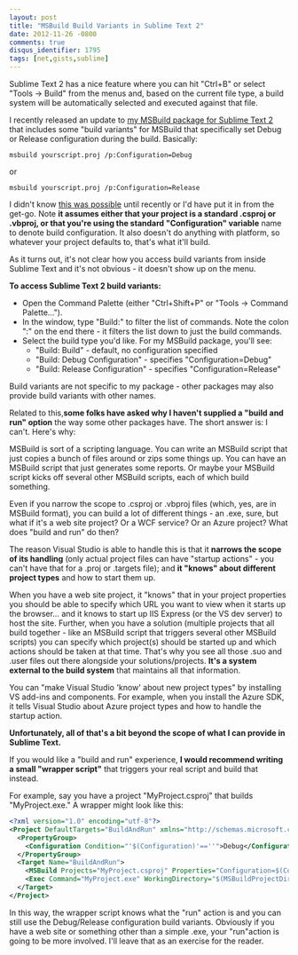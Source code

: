 ```yaml
---
layout: post
title: "MSBuild Build Variants in Sublime Text 2"
date: 2012-11-26 -0800
comments: true
disqus_identifier: 1795
tags: [net,gists,sublime]
---
```

Sublime Text 2 has a nice feature where you can hit "Ctrl+B" or select "Tools -> Build" from the menus and, based on the current file type, a build system will be automatically selected and executed against that file.

I recently released an update to [my MSBuild package for Sublime Text 2](https://github.com/tillig/SublimeMSBuild) that includes some "build variants" for MSBuild that specifically set Debug or Release configuration during the build. Basically:

`msbuild yourscript.proj /p:Configuration=Debug`

or

`msbuild yourscript.proj /p:Configuration=Release`

I didn't know [this was possible](http://docs.sublimetext.info/en/latest/reference/build_systems.html) until recently or I'd have put it in from the get-go. Note **it assumes either that your project is a standard .csproj or .vbproj, or that you're using the standard "Configuration" variable** name to denote build configuration. It also doesn't do anything with platform, so whatever your project defaults to, that's what it'll build.

As it turns out, it's not clear how you access build variants from inside Sublime Text and it's not obvious - it doesn't show up on the menu.

**To access Sublime Text 2 build variants:**

-   Open the Command Palette (either "Ctrl+Shift+P" or "Tools -> Command Palette…").
-   In the window, type "Build:" to filter the list of commands. Note the colon ":" on the end there - it filters the list down to just the build commands.
-   Select the build type you'd like. For my MSBuild package, you'll see:
    -   "Build: Build" - default, no configuration specified
    -   "Build: Debug Configuration" - specifies "Configuration=Debug"
    -   "Build: Release Configuration" - specifies "Configuration=Release"

Build variants are not specific to my package - other packages may also provide build variants with other names.

Related to this,**some folks have asked why I haven't supplied a "build and run" option** the way some other packages have. The short answer is: I can't. Here's why:

MSBuild is sort of a scripting language. You can write an MSBuild script that just copies a bunch of files around or zips some things up. You can have an MSBuild script that just generates some reports. Or maybe your MSBuild script kicks off several other MSBuild scripts, each of which build something.

Even if you narrow the scope to .csproj or .vbproj files (which, yes, are in MSBuild format), you can build a lot of different things - an .exe, sure, but what if it's a web site project? Or a WCF service? Or an Azure project? What does "build and run" do then?

The reason Visual Studio is able to handle this is that it **narrows the scope of its handling** (only actual project files can have "startup actions" - you can't have that for a .proj or .targets file); and **it "knows" about different project types** and how to start them up.

When you have a web site project, it "knows" that in your project properties you should be able to specify which URL you want to view when it starts up the browser… and it knows to start up IIS Express (or the VS dev server) to host the site. Further, when you have a solution (multiple projects that all build together - like an MSBuild script that triggers several other MSBuild scripts) you can specify which project(s) should be started up and which actions should be taken at that time. That's why you see all those .suo and .user files out there alongside your solutions/projects. **It's a system external to the build system** that maintains all that information.

You can "make Visual Studio 'know' about new project types" by installing VS add-ins and components. For example, when you install the Azure SDK, it tells Visual Studio about Azure project types and how to handle the startup action.

**Unfortunately, all of that's a bit beyond the scope of what I can provide in Sublime Text.**

If you would like a "build and run" experience, **I would recommend writing a small "wrapper script"** that triggers your real script and build that instead.

For example, say you have a project "MyProject.csproj" that builds "MyProject.exe." A wrapper might look like this:

```xml
<?xml version="1.0" encoding="utf-8"?>
<Project DefaultTargets="BuildAndRun" xmlns="http://schemas.microsoft.com/developer/msbuild/2003" ToolsVersion="4.0">
  <PropertyGroup>
    <Configuration Condition="'$(Configuration)'==''">Debug</Configuration>
  </PropertyGroup>
  <Target Name="BuildAndRun">
    <MSBuild Projects="MyProject.csproj" Properties="Configuration=$(Configuration)" />
    <Exec Command="MyProject.exe" WorkingDirectory="$(MSBuildProjectDirectory)/bin/$(Configuration)" />
  </Target>
</Project>
```

In this way, the wrapper script knows what the "run" action is and you can still use the Debug/Release configuration build variants. Obviously if you have a web site or something other than a simple .exe, your "run"action is going to be more involved. I'll leave that as an exercise for the reader.

